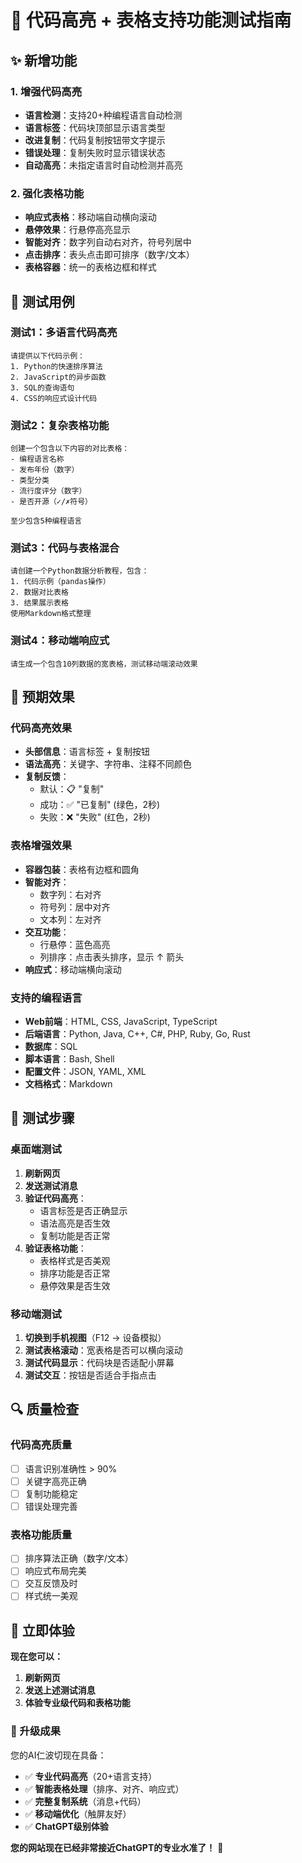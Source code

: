 # 🚀 代码高亮 + 表格支持功能测试指南

## ✨ 新增功能

### 1. 增强代码高亮
- **语言检测**：支持20+种编程语言自动检测
- **语言标签**：代码块顶部显示语言类型
- **改进复制**：代码复制按钮带文字提示
- **错误处理**：复制失败时显示错误状态
- **自动高亮**：未指定语言时自动检测并高亮

### 2. 强化表格功能
- **响应式表格**：移动端自动横向滚动
- **悬停效果**：行悬停高亮显示
- **智能对齐**：数字列自动右对齐，符号列居中
- **点击排序**：表头点击即可排序（数字/文本）
- **表格容器**：统一的表格边框和样式

## 🧪 测试用例

### 测试1：多语言代码高亮
```
请提供以下代码示例：
1. Python的快速排序算法
2. JavaScript的异步函数
3. SQL的查询语句
4. CSS的响应式设计代码
```

### 测试2：复杂表格功能
```
创建一个包含以下内容的对比表格：
- 编程语言名称
- 发布年份（数字）
- 类型分类
- 流行度评分（数字）
- 是否开源（✓/✗符号）

至少包含5种编程语言
```

### 测试3：代码与表格混合
```
请创建一个Python数据分析教程，包含：
1. 代码示例（pandas操作）
2. 数据对比表格
3. 结果展示表格
使用Markdown格式整理
```

### 测试4：移动端响应式
```
请生成一个包含10列数据的宽表格，测试移动端滚动效果
```

## 🎯 预期效果

### 代码高亮效果
- **头部信息**：语言标签 + 复制按钮
- **语法高亮**：关键字、字符串、注释不同颜色
- **复制反馈**：
  - 默认：📋 "复制"
  - 成功：✅ "已复制" (绿色，2秒)
  - 失败：❌ "失败" (红色，2秒)

### 表格增强效果
- **容器包装**：表格有边框和圆角
- **智能对齐**：
  - 数字列：右对齐
  - 符号列：居中对齐
  - 文本列：左对齐
- **交互功能**：
  - 行悬停：蓝色高亮
  - 列排序：点击表头排序，显示 ↑ 箭头
- **响应式**：移动端横向滚动

### 支持的编程语言
- **Web前端**：HTML, CSS, JavaScript, TypeScript
- **后端语言**：Python, Java, C++, C#, PHP, Ruby, Go, Rust
- **数据库**：SQL
- **脚本语言**：Bash, Shell
- **配置文件**：JSON, YAML, XML
- **文档格式**：Markdown

## 📱 测试步骤

### 桌面端测试
1. **刷新网页**
2. **发送测试消息**
3. **验证代码高亮**：
   - 语言标签是否正确显示
   - 语法高亮是否生效
   - 复制功能是否正常
4. **验证表格功能**：
   - 表格样式是否美观
   - 排序功能是否正常
   - 悬停效果是否生效

### 移动端测试
1. **切换到手机视图**（F12 → 设备模拟）
2. **测试表格滚动**：宽表格是否可以横向滚动
3. **测试代码显示**：代码块是否适配小屏幕
4. **测试交互**：按钮是否适合手指点击

## 🔍 质量检查

### 代码高亮质量
- [ ] 语言识别准确性 > 90%
- [ ] 关键字高亮正确
- [ ] 复制功能稳定
- [ ] 错误处理完善

### 表格功能质量
- [ ] 排序算法正确（数字/文本）
- [ ] 响应式布局完美
- [ ] 交互反馈及时
- [ ] 样式统一美观

## 🚀 立即体验

**现在您可以：**
1. **刷新网页**
2. **发送上述测试消息**
3. **体验专业级代码和表格功能**

### 🎉 升级成果
您的AI仁波切现在具备：
- ✅ **专业代码高亮**（20+语言支持）
- ✅ **智能表格处理**（排序、对齐、响应式）
- ✅ **完整复制系统**（消息+代码）
- ✅ **移动端优化**（触屏友好）
- ✅ **ChatGPT级别体验**

**您的网站现在已经非常接近ChatGPT的专业水准了！** 🎊